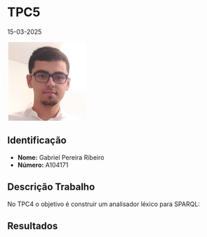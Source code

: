 # TPC5

15-03-2025

![](../images/author.png)

## Identificação

- **Nome:** Gabriel Pereira Ribeiro
- **Número:** A104171

## Descrição Trabalho

No TPC4 o objetivo é construir um analisador léxico para SPARQL:

## Resultados
